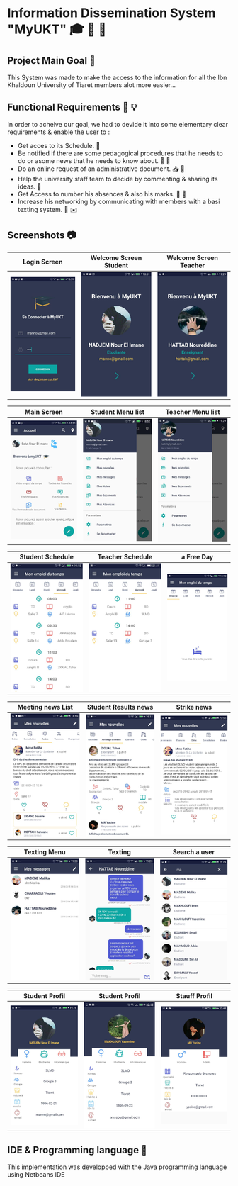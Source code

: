 # Information Dissemination System "MyUKT" 🎓 📢 📱

## Project Main Goal 🌟

This System was made to make the access to the information for all the Ibn Khaldoun University of Tiaret members alot more easier...

## Functional Requirements 📜 💡 

In order to acheive our goal, we had to devide it into some elementary clear requirements & enable the user to :
* Get acces to its Schedule. 📆
* Be notified if there are some pedagogical procedures that he needs to do or asome news that he needs to know about. 📰 📣
* Do an online request of an administrative document. 📤 🔱
* Help the university staff team to decide by commenting & sharing its ideas. 📄
* Get Access to number his absences & also his marks. 📝 💯
* Increase his networking by communicating with members with a basi texting system. 💬 ✉️

## Screenshots 📷

| Login Screen | Welcome Screen Student | Welcome Screen Teacher |
| ------------- |:-------------:|:-------------:|
| ![alt text](https://github.com/NINadjem/MyUKT/blob/master/Screenshots/login.jpg "" )| ![alt text](https://github.com/NINadjem/MyUKT/blob/master/Screenshots/welcome1.jpg "" ) |![alt text](https://github.com/NINadjem/MyUKT/blob/master/Screenshots/welcome_1_teacher.jpg "" ) |


| Main Screen | Student Menu list | Teacher Menu list |
| ------------- |:-------------:|:-------------:|
| ![alt text](https://github.com/NINadjem/MyUKT/blob/master/Screenshots/welcome2.jpg "" ) | ![alt text](https://github.com/NINadjem/MyUKT/blob/master/Screenshots/student_m.jpg "" ) | ![alt text](https://github.com/NINadjem/MyUKT/blob/master/Screenshots/teacher_m.jpg "" ) |

| Student Schedule | Teacher Schedule | a Free Day |
| ------------- |:-------------:|:-------------:|
| ![alt text](https://github.com/NINadjem/MyUKT/blob/master/Screenshots/sch_student.jpg "" ) | ![alt text](https://github.com/NINadjem/MyUKT/blob/master/Screenshots/sch_teacher.jpg "" ) | ![alt text](https://github.com/NINadjem/MyUKT/blob/master/Screenshots/free_day.jpg "" ) |


| Meeting news List | Student Results news | Strike news |
| ------------- |:-------------:|:-------------:|
| ![alt text](https://github.com/NINadjem/MyUKT/blob/master/Screenshots/meeting_list.jpg "" ) | ![alt text](https://github.com/NINadjem/MyUKT/blob/master/Screenshots/marks_news.jpg "" ) | ![alt text](https://github.com/NINadjem/MyUKT/blob/master/Screenshots/strike_news.jpg "" ) |

| Texting Menu | Texting | Search a user |
| ------------- |:-------------:|:-------------:|
| ![alt text](https://github.com/NINadjem/MyUKT/blob/master/Screenshots/contact_list.jpg "" ) | ![alt text](https://github.com/NINadjem/MyUKT/blob/master/Screenshots/chat.jpg "" ) | ![alt text](https://github.com/NINadjem/MyUKT/blob/master/Screenshots/search_for_member.jpg "" ) |

| Student Profil | Student Profil | Stauff Profil |
| ------------- |:-------------:|:-------------:|
| ![alt text](https://github.com/NINadjem/MyUKT/blob/master/Screenshots/student_profil.jpg "" ) | ![alt text](https://github.com/NINadjem/MyUKT/blob/master/Screenshots/s.jpg "" ) | ![alt text](https://github.com/NINadjem/MyUKT/blob/master/Screenshots/admin_p.jpg "" ) |


## IDE & Programming language 🔧

This implementation was developped with the Java programming language using Netbeans IDE 

